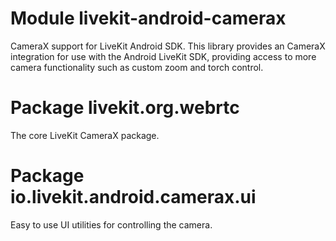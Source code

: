 # Module livekit-android-camerax

CameraX support for LiveKit Android SDK. This library provides an CameraX integration for use with
the Android LiveKit SDK, providing access to more camera functionality such as custom zoom and torch
control.

# Package livekit.org.webrtc

The core LiveKit CameraX package.

# Package io.livekit.android.camerax.ui

Easy to use UI utilities for controlling the camera.
